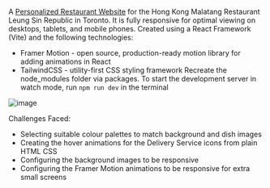 A [Personalized Restaurant Website](https://leungsinrepublic.netlify.app) for the Hong Kong Malatang Restaurant Leung Sin Republic in Toronto. It is fully responsive for optimal viewing on desktops, tablets, and mobile phones. 
Created using a React Framework (Vite) and the following technologies:
* Framer Motion - open source, production-ready motion library for adding animations in React
* TailwindCSS - utility-first CSS styling framework
Recreate the node_modules folder via packages.
To start the development server in watch mode, run <code>npm run dev</code> in the terminal

![image](https://github.com/jvcent/LeungSinRepublic-Restaurant/assets/117528376/4fc987b7-6a52-40d5-aeac-d5a59b4d6f07)

Challenges Faced:
* Selecting suitable colour palettes to match background and dish images
* Creating the hover animations for the Delivery Service icons from plain HTML CSS
* Configuring the background images to be responsive
* Configuring the Framer Motion animations to be responsive for extra small screens
